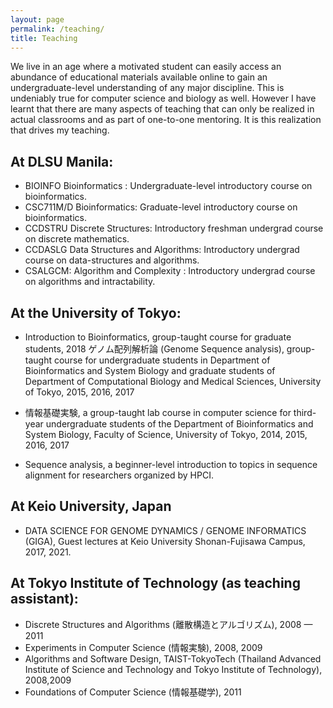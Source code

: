 ```yaml
---
layout: page
permalink: /teaching/
title: Teaching
---
```


We live in an age where a motivated student can easily access an abundance of educational materials available online to gain an undergraduate-level understanding of any major discipline. This is undeniably true for computer science and biology as well. However I have learnt that there are many aspects of teaching that can only be realized in actual classrooms and as part of one-to-one mentoring. It is this realization that drives my teaching.

## At DLSU Manila:

- BIOINFO Bioinformatics : Undergraduate-level introductory course on bioinformatics.
- CSC711M/D Bioinformatics: Graduate-level introductory course on bioinformatics.
- CCDSTRU Discrete Structures: Introductory freshman undergrad course on discrete mathematics.
- CCDASLG Data Structures and Algorithms: Introductory undergrad course on data-structures and algorithms.
- CSALGCM: Algorithm and Complexity : Introductory undergrad course on algorithms and intractability.

## At the University of Tokyo:

- Introduction to Bioinformatics, group-taught course for graduate students, 2018
ゲノム配列解析論 (Genome Sequence analysis), group-taught course for undergraduate students in Department of Bioinformatics and System Biology and graduate students of Department of Computational Biology and Medical Sciences, University of Tokyo, 2015, 2016, 2017

- 情報基礎実験, a group-taught lab course in computer science for third-year undergraduate students of the Department of Bioinformatics and System Biology, Faculty of Science, University of Tokyo, 2014, 2015, 2016, 2017

- Sequence analysis, a beginner-level introduction to topics in sequence alignment for researchers organized by HPCI.

## At Keio University, Japan

- DATA SCIENCE FOR GENOME DYNAMICS / GENOME INFORMATICS (GIGA), Guest lectures at Keio University Shonan-Fujisawa Campus, 2017, 2021.

## At Tokyo Institute of Technology (as teaching assistant):

- Discrete Structures and Algorithms (離散構造とアルゴリズム), 2008 — 2011
- Experiments in Computer Science (情報実験), 2008, 2009
- Algorithms and Software Design, TAIST-TokyoTech (Thailand Advanced Institute of Science and Technology and Tokyo Institute of Technology), 2008,2009
- Foundations of Computer Science (情報基礎学), 2011
